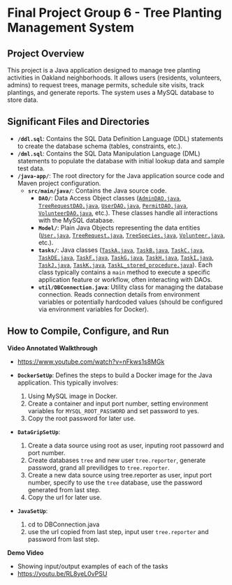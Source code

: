 # Final Project Group 6 - Tree Planting Management System

## Project Overview

This project is a Java application designed to manage tree planting activities in Oakland neighborhoods. It allows users (residents, volunteers, admins) to request trees, manage permits, schedule site visits, track plantings, and generate reports. The system uses a MySQL database to store data.

## Significant Files and Directories

*   **`/ddl.sql`**: Contains the SQL Data Definition Language (DDL) statements to create the database schema (tables, constraints, etc.).
*   **`/dml.sql`**: Contains the SQL Data Manipulation Language (DML) statements to populate the database with initial lookup data and sample test data.
*   **`/java-app/`**: The root directory for the Java application source code and Maven project configuration.
    *   **`src/main/java/`**: Contains the Java source code.
        *   **`DAO/`**: Data Access Object classes ([`AdminDAO.java`](/Users/mac/MySQL/project-project-6/java-app/src/main/java/DAO/AdminDAO.java), [`TreeRequestDAO.java`](/Users/mac/MySQL/project-project-6/java-app/src/main/java/DAO/TreeRequestDAO.java), [`UserDAO.java`](/Users/mac/MySQL/project-project-6/java-app/src/main/java/DAO/UserDAO.java), [`PermitDAO.java`](/Users/mac/MySQL/project-project-6/java-app/src/main/java/DAO/PermitDAO.java), [`VolunteerDAO.java`](/Users/mac/MySQL/project-project-6/java-app/src/main/java/DAO/VolunteerDAO.java), etc.). These classes handle all interactions with the MySQL database.
        *   **`Model/`**: Plain Java Objects representing the data entities ([`User.java`](/Users/mac/MySQL/project-project-6/java-app/src/main/java/Model/User.java), [`TreeRequest.java`](/Users/mac/MySQL/project-project-6/java-app/src/main/java/Model/TreeRequest.java), [`TreeSpecies.java`](/Users/mac/MySQL/project-project-6/java-app/src/main/java/Model/TreeSpecies.java), [`Volunteer.java`](/Users/mac/MySQL/project-project-6/java-app/src/main/java/Model/Volunteer.java), etc.).
        *   **`tasks/`**: Java classes ([`TaskA.java`](/Users/mac/MySQL/project-project-6/java-app/src/main/java/tasks/TaskA.java), [`TaskB.java`](/Users/mac/MySQL/project-project-6/java-app/src/main/java/tasks/TaskB.java), [`TaskC.java`](/Users/mac/MySQL/project-project-6/java-app/src/main/java/tasks/TaskC.java), [`TaskDE.java`](/Users/mac/MySQL/project-project-6/java-app/src/main/java/tasks/TaskDE.java), [`TaskF.java`](/Users/mac/MySQL/project-project-6/java-app/src/main/java/tasks/TaskF.java), [`TaskG.java`](/Users/mac/MySQL/project-project-6/java-app/src/main/java/tasks/TaskG.java), [`TaskH.java`](/Users/mac/MySQL/project-project-6/java-app/src/main/java/tasks/TaskH.java), [`TaskI.java`](/Users/mac/MySQL/project-project-6/java-app/src/main/java/tasks/TaskI.java), [`TaskJ.java`](/Users/mac/MySQL/project-project-6/java-app/src/main/java/tasks/TaskJ.java), [`TaskK.java`](/Users/mac/MySQL/project-project-6/java-app/src/main/java/tasks/TaskK.java), [`TaskL_stored_procedure.java`](/Users/mac/MySQL/project-project-6/java-app/src/main/java/tasks/TaskL_stored_procedure.java)). Each class typically contains a `main` method to execute a specific application feature or workflow, often interacting with DAOs.
        *   **`util/DBConnection.java`**: Utility class for managing the database connection. Reads connection details from environment variables or potentially hardcoded values (should be configured via environment variables for Docker).

## How to Compile, Configure, and Run 

**Video Annotated Walkthrough** 
*  https://www.youtube.com/watch?v=nFkws1s8MGk

*   **`DockerSetUp`**: Defines the steps to build a Docker image for the Java application. This typically involves:
    1.  Using MySQL image in Docker.
    2.  Create a container and input port number, setting environment variables for `MYSQL_ROOT_PASSWORD` and set password to yes.
    3. Copy the root password for later use.
*   **`DataGripSetUp`**: 
    1.  Create a data source using root as user, inputing root passowrd and port number. 
    2.  Create databases `tree` and new user `tree.reporter`, generate password, grand all previlidges to `tree.reporter`.
    3.  Create a new data source using tree.reporter as user, input port number, specify to use the `tree` database, use the password generated from last step. 
    4.  Copy the url for later use.
*   **`JavaSetUp`**:
    1. cd to DBConnection.java
    2. use the url copied from last step, input user `tree.reporter` and password from last step.

**Demo Video**
*   Showing input/output examples of each of the tasks
*   https://youtu.be/RL8yeL0vPSU
